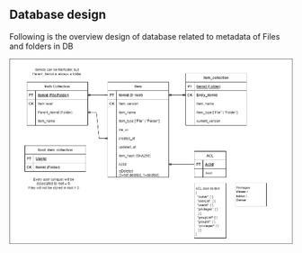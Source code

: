 ## Database design
Following is the overview design of database related to metadata of Files and folders in DB

![Item](/docs/assets/images/db/DBSchema-Item.jpg)
